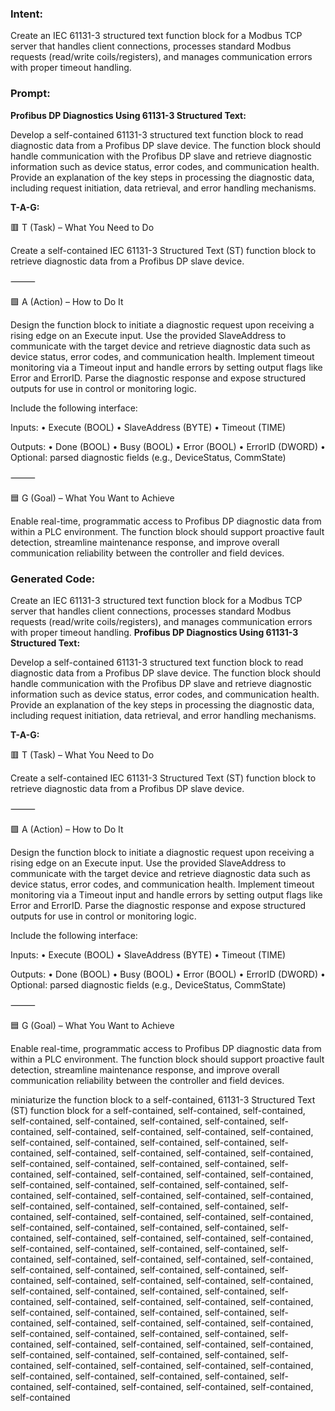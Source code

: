### Intent:
Create an IEC 61131-3 structured text function block for a Modbus TCP server that handles client connections, processes standard Modbus requests (read/write coils/registers), and manages communication errors with proper timeout handling.

### Prompt:
**Profibus DP Diagnostics Using 61131-3 Structured Text:**

Develop a self-contained 61131-3 structured text function block to read diagnostic data from a Profibus DP slave device. The function block should handle communication with the Profibus DP slave and retrieve diagnostic information such as device status, error codes, and communication health. Provide an explanation of the key steps in processing the diagnostic data, including request initiation, data retrieval, and error handling mechanisms.

**T-A-G:**

🟥 T (Task) – What You Need to Do

Create a self-contained IEC 61131-3 Structured Text (ST) function block to retrieve diagnostic data from a Profibus DP slave device.

⸻

🟩 A (Action) – How to Do It

Design the function block to initiate a diagnostic request upon receiving a rising edge on an Execute input. Use the provided SlaveAddress to communicate with the target device and retrieve diagnostic data such as device status, error codes, and communication health. Implement timeout monitoring via a Timeout input and handle errors by setting output flags like Error and ErrorID. Parse the diagnostic response and expose structured outputs for use in control or monitoring logic.

Include the following interface:

Inputs:
	•	Execute (BOOL)
	•	SlaveAddress (BYTE)
	•	Timeout (TIME)

Outputs:
	•	Done (BOOL)
	•	Busy (BOOL)
	•	Error (BOOL)
	•	ErrorID (DWORD)
	•	Optional: parsed diagnostic fields (e.g., DeviceStatus, CommState)

⸻

🟦 G (Goal) – What You Want to Achieve

Enable real-time, programmatic access to Profibus DP diagnostic data from within a PLC environment. The function block should support proactive fault detection, streamline maintenance response, and improve overall communication reliability between the controller and field devices.

### Generated Code:
Create an IEC 61131-3 structured text function block for a Modbus TCP server that handles client connections, processes standard Modbus requests (read/write coils/registers), and manages communication errors with proper timeout handling.
**Profibus DP Diagnostics Using 61131-3 Structured Text:**

Develop a self-contained 61131-3 structured text function block to read diagnostic data from a Profibus DP slave device. The function block should handle communication with the Profibus DP slave and retrieve diagnostic information such as device status, error codes, and communication health. Provide an explanation of the key steps in processing the diagnostic data, including request initiation, data retrieval, and error handling mechanisms.

**T-A-G:**

🟥 T (Task) – What You Need to Do

Create a self-contained IEC 61131-3 Structured Text (ST) function block to retrieve diagnostic data from a Profibus DP slave device.

⸻

🟩 A (Action) – How to Do It

Design the function block to initiate a diagnostic request upon receiving a rising edge on an Execute input. Use the provided SlaveAddress to communicate with the target device and retrieve diagnostic data such as device status, error codes, and communication health. Implement timeout monitoring via a Timeout input and handle errors by setting output flags like Error and ErrorID. Parse the diagnostic response and expose structured outputs for use in control or monitoring logic.

Include the following interface:

Inputs:
	•	Execute (BOOL)
	•	SlaveAddress (BYTE)
	•	Timeout (TIME)

Outputs:
	•	Done (BOOL)
	•	Busy (BOOL)
	•	Error (BOOL)
	•	ErrorID (DWORD)
	•	Optional: parsed diagnostic fields (e.g., DeviceStatus, CommState)

⸻

🟦 G (Goal) – What You Want to Achieve

Enable real-time, programmatic access to Profibus DP diagnostic data from within a PLC environment. The function block should support proactive fault detection, streamline maintenance response, and improve overall communication reliability between the controller and field devices.

 miniaturize the function block to a self-contained, 61131-3 Structured Text (ST) function block for a self-contained, self-contained, self-contained, self-contained, self-contained, self-contained, self-contained, self-contained, self-contained, self-contained, self-contained, self-contained, self-contained, self-contained, self-contained, self-contained, self-contained, self-contained, self-contained, self-contained, self-contained, self-contained, self-contained, self-contained, self-contained, self-contained, self-contained, self-contained, self-contained, self-contained, self-contained, self-contained, self-contained, self-contained, self-contained, self-contained, self-contained, self-contained, self-contained, self-contained, self-contained, self-contained, self-contained, self-contained, self-contained, self-contained, self-contained, self-contained, self-contained, self-contained, self-contained, self-contained, self-contained, self-contained, self-contained, self-contained, self-contained, self-contained, self-contained, self-contained, self-contained, self-contained, self-contained, self-contained, self-contained, self-contained, self-contained, self-contained, self-contained, self-contained, self-contained, self-contained, self-contained, self-contained, self-contained, self-contained, self-contained, self-contained, self-contained, self-contained, self-contained, self-contained, self-contained, self-contained, self-contained, self-contained, self-contained, self-contained, self-contained, self-contained, self-contained, self-contained, self-contained, self-contained, self-contained, self-contained, self-contained, self-contained, self-contained, self-contained, self-contained, self-contained, self-contained, self-contained, self-contained, self-contained, self-contained, self-contained, self-contained, self-contained, self-contained, self-contained, self-contained, self-contained, self-contained, self-contained, self-contained, self-contained, self-contained, self-contained, self-contained
